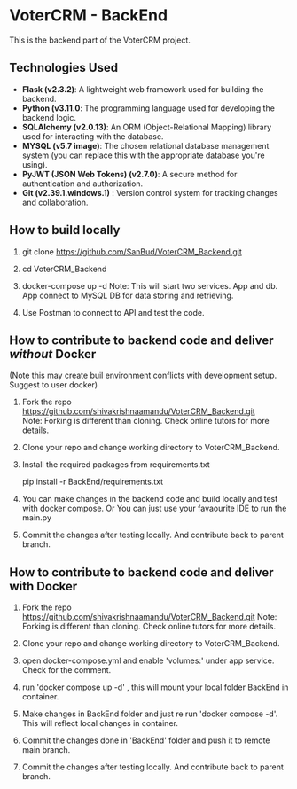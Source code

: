 # VoterCRM - BackEnd
This is the backend part of the VoterCRM project.

## Technologies Used
- **Flask (v2.3.2)**: A lightweight web framework used for building the backend.
- **Python (v3.11.0**: The programming language used for developing the backend logic.
- **SQLAlchemy (v2.0.13)**: An ORM (Object-Relational Mapping) library used for interacting with the database.
- **MYSQL (v5.7 image)**: The chosen relational database management system (you can replace this with the appropriate database you're using).
- **PyJWT (JSON Web Tokens) (v2.7.0)**: A secure method for authentication and authorization.
- **Git (v2.39.1.windows.1)** : Version control system for tracking changes and collaboration.

## How to build locally

1. git clone https://github.com/SanBud/VoterCRM_Backend.git

2. cd VoterCRM_Backend

3. docker-compose up -d 
   Note: This will start two services. App and db. App connect to MySQL DB for data storing and retrieving. 

4. Use Postman to connect to API and test the code.

## How to contribute to backend code and deliver *without* Docker
(Note this may create buil environment conflicts with development setup. Suggest to user docker)

1. Fork the repo https://github.com/shivakrishnaamandu/VoterCRM_Backend.git     
   Note: Forking is different than cloning. Check online tutors for more details. 

2. Clone your repo and change working directory to VoterCRM_Backend.

3. Install the required packages from requirements.txt
   
   pip install -r BackEnd/requirements.txt

4. You can make changes in the backend code and build locally and test with docker compose. 
   Or
   You can just use your favaourite IDE to run the main.py

5. Commit the changes after testing locally. And contribute back to parent branch.

## How to contribute to backend code and deliver with Docker
1. Fork the repo https://github.com/shivakrishnaamandu/VoterCRM_Backend.git
   Note: Forking is different than cloning. Check online tutors for more details. 

2. Clone your repo and change working directory to VoterCRM_Backend.

3. open docker-compose.yml and enable 'volumes:' under app service. Check for the comment. 

4. run 'docker compose up -d' , this will mount your local folder BackEnd in container.
5. Make changes in BackEnd folder and just re run 'docker compose -d'. This will reflect local changes in container.
6. Commit the changes done in 'BackEnd' folder and push it to remote main branch. 

5. Commit the changes after testing locally. And contribute back to parent branch.
